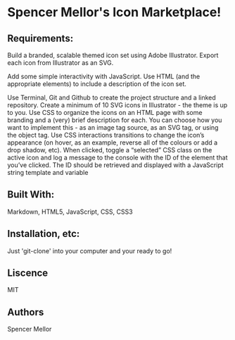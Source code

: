 # Spencer Mellor's Icon Marketplace!

## Requirements:

Build a branded, scalable themed icon set using Adobe Illustrator. Export each icon from
Illustrator as an SVG.

Add some simple interactivity with JavaScript. Use HTML (and the appropriate elements) to
include a description of the icon set.

Use Terminal, Git and Github to create the project structure and a linked repository. Create a
minimum of 10 SVG icons in Illustrator - the theme is up to you. Use CSS to organize the icons on an HTML page with some branding and a (very) brief description for each. You can choose how you want to implement this - as an image tag source, as an SVG tag, or using the object tag. Use CSS interactions transitions to change the icon’s appearance (on hover, as an example, reverse all of the colours or add a drop shadow, etc). When clicked, toggle a “selected” CSS class on the active icon and log a message to the console with the ID of the element that you’ve clicked. The ID should be retrieved and displayed
with a JavaScript string template and variable

## Built With:

Markdown, HTML5, JavaScript, CSS, CSS3

## Installation, etc:

Just 'git-clone' into your computer and your ready to go!

## Liscence

MIT

## Authors

Spencer Mellor
